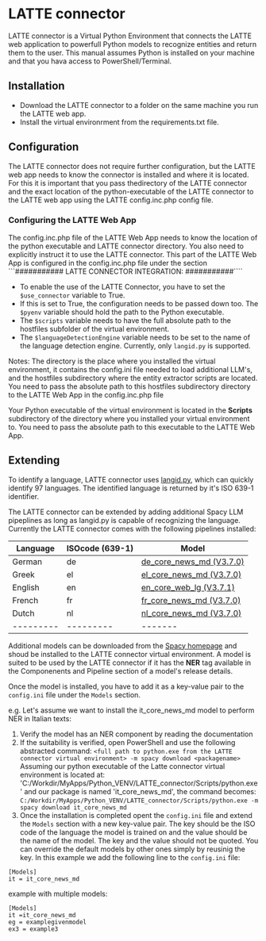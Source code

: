 # LATTE connector

LATTE connector is a Virtual Python Environment that connects the LATTE web application to powerfull Python models to recognize entities and return them to the user. This manual assumes Python is installed on your machine and that you hava access to PowerShell/Terminal. 

## Installation
- Download the LATTE connector to a folder on the same machine you run the LATTE web app.
- Install the virtual environrment from the requirements.txt file. 


## Configuration
The LATTE connector does not require further configuration, but the LATTE web app needs to know the connector is installed and where it is located. For this it is important that you pass thedirectory of the LATTE connector and the exact location of the python-executable of the LATTE connector to the LATTE web app using the LATTE config.inc.php config file. 

### Configuring the LATTE Web App
The config.inc.php file of the LATTE Web App needs to know the location of the python executable and LATTE connector directory. You also need to explicitly instruct it to use the LATTE connector. 
This part of the LATTE Web App is configured in the config.inc.php file under the section ```########### LATTE CONNECTOR INTEGRATION: ###########````
- To enable the use of the LATTE Connector, you have to set the `$use_connector` variable to True.
- If this is set to True, the configuration needs to be passed down too. The `$pyenv` variable should hold the path to the Python executable. 
- The `$scripts` variable needs to have the full absolute path to the hostfiles subfolder of the virtual environment. 
- The `$languageDetectionEngine` variable needs to be set to the name of the language detection engine. Currently, only `langid.py` is supported. 

Notes: 
The directory is the place where you installed the virtual environment, it contains the config.ini file needed to load additional LLM's, and the hostfiles subdirectory where the entity extractor scripts are located. You need to pass the absolute path to this hostfiles subdirectory directory to the LATTE Web App in the config.inc.php file 

Your Python executable of the virtual environment is located in the **Scripts** subdirectory of the directory where you installed your virtual environment to. You need to pass the absolute path to this executable to the LATTE Web App. 



## Extending
To identify a language, LATTE connector uses [langid.py](https://github.com/saffsd/langid.py), which can quickly identify 97 languages. The identified language is returned by it's ISO 639-1 identifier. 


The LATTE connector can be extended by adding additional Spacy LLM pipeplines as long as langid.py is capable of recognizing the language. Currently the LATTE connector comes with the following pipelines installed: 

|Language | ISOcode (639-1)  | Model |
|---------|---------|-------|
|German   | de      | [de_core_news_md (V3.7.0) ](https://spacy.io/models/de#de_core_news_md) |
|Greek    | el      | [el_core_news_md (V3.7.0) ](https://spacy.io/models/el#el_core_news_md) |
|English  | en      | [en_core_web_lg (V3.7.1)](https://spacy.io/models/en#en_core_web_lg) |
|French  | fr      | [fr_core_news_md (V3.7.0)](https://spacy.io/models/fr#fr_core_news_md) |
|Dutch  | nl      | [nl_core_news_md (V3.7.0)](https://spacy.io/models/nl#nl_core_news_md) |
|---------|---------|-------|
  
Additional models can be downloaded from the [Spacy homepage](https://spacy.io/models/) and shoud be installed to the LATTE connector virtual environment. A model is suited to be used by the LATTE connector if it has the **NER** tag available in the Componenents and Pipeline section of a model's release details. 

Once the model is installed, you have to add it as a key-value pair to the `config.ini` file under the `Models` section. 

e.g. Let's assume we want to install the it_core_news_md model to perform NER in Italian texts: 
1) Verify the model has an NER component by reading the documentation
2) If the suitability is verified, open PowerShell and use the following abstracted command: 
```<full path to python.exe from the LATTE connector virtual environment> -m spacy download <packagename>```
Assuming our python executable of the Latte connector virtual environment is located at: 'C:/Workdir/MyApps/Python_VENV/LATTE_connector/Scripts/python.exe' and our package is named 'it_core_news_md', the command becomes: 
```C:/Workdir/MyApps/Python_VENV/LATTE_connector/Scripts/python.exe -m spacy download it_core_news_md```
3) Once the installation is completed opent the `config.ini` file and extend the `Models` section with a new key-value pair. The key should be the ISO code of the language the model is trained on and the value should be the name of the model. The key and the value should not be quoted. You can override the default models by other ones simply by reusinig the key. 
In this example we add the following line to the `config.ini` file: 

```
[Models]
it = it_core_news_md
```
example with multiple models: 
```
[Models]
it =it_core_news_md 
eg = examplegivenmodel
ex3 = example3

```